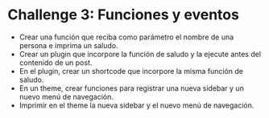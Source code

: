 # Challenge 3: Funciones y eventos

* Crear una función que reciba como parámetro el nombre de una persona e imprima un saludo.
* Crear un plugin que incorpore la función de saludo y la ejecute antes del contenido de un post.
* En el plugin, crear un shortcode que incorpore la misma función de saludo.
* En un theme, crear funciones para registrar una nueva sidebar y un nuevo menú de navegación.
* Imprimir en el theme la nueva sidebar y el nuevo menú de navegación.
